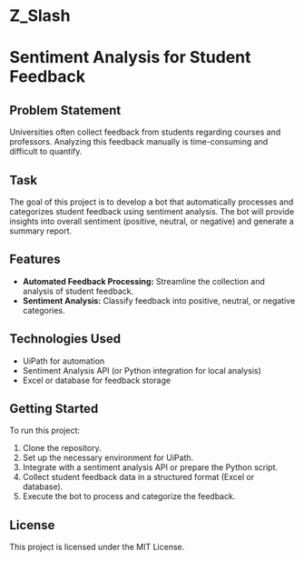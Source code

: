 # Z_Slash
# Sentiment Analysis for Student Feedback

## Problem Statement

Universities often collect feedback from students regarding courses and professors. Analyzing this feedback manually is time-consuming and difficult to quantify.

## Task

The goal of this project is to develop a bot that automatically processes and categorizes student feedback using sentiment analysis. The bot will provide insights into overall sentiment (positive, neutral, or negative) and generate a summary report.

## Features

- **Automated Feedback Processing:** Streamline the collection and analysis of student feedback.
- **Sentiment Analysis:** Classify feedback into positive, neutral, or negative categories.

## Technologies Used

- UiPath for automation
- Sentiment Analysis API (or Python integration for local analysis)
- Excel or database for feedback storage

## Getting Started

To run this project:

1. Clone the repository.
2. Set up the necessary environment for UiPath.
3. Integrate with a sentiment analysis API or prepare the Python script.
4. Collect student feedback data in a structured format (Excel or database).
5. Execute the bot to process and categorize the feedback.

## License

This project is licensed under the MIT License.

